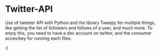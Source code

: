 # Twitter-API

Use of tweeter API with Python and the library Tweepy for multiple things, like getting the list of followers and follows of a user, and much more.
To enjoy this, you need to have a dev account on twitter, and the consumer acces/key for running each files.

:)

